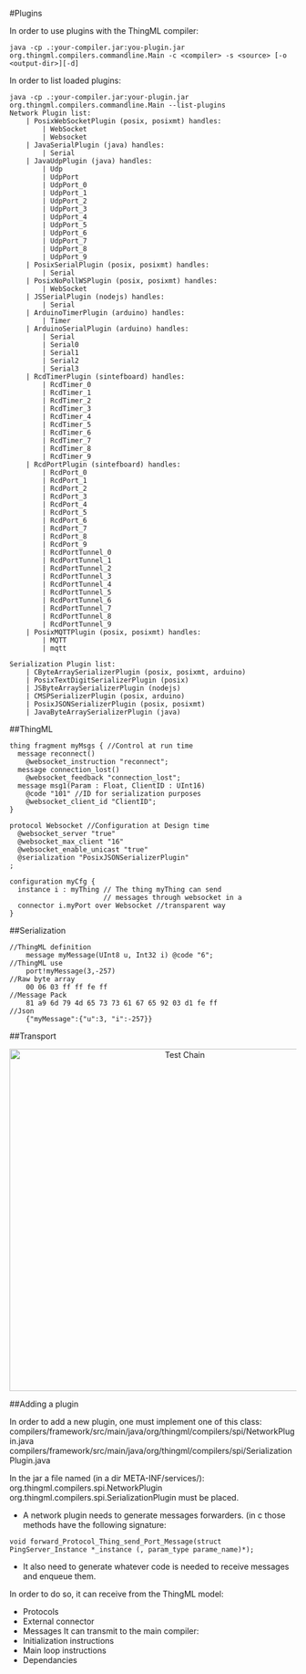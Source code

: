 #Plugins

In order to use plugins with the ThingML compiler:
```
java -cp .:your-compiler.jar:you-plugin.jar org.thingml.compilers.commandline.Main -c <compiler> -s <source> [-o <output-dir>][-d]
```
In order to list loaded plugins:
```
java -cp .:your-compiler.jar:your-plugin.jar org.thingml.compilers.commandline.Main --list-plugins
Network Plugin list: 
    | PosixWebSocketPlugin (posix, posixmt) handles:
        | WebSocket
        | Websocket
    | JavaSerialPlugin (java) handles:
        | Serial
    | JavaUdpPlugin (java) handles:
        | Udp
        | UdpPort
        | UdpPort_0
        | UdpPort_1
        | UdpPort_2
        | UdpPort_3
        | UdpPort_4
        | UdpPort_5
        | UdpPort_6
        | UdpPort_7
        | UdpPort_8
        | UdpPort_9
    | PosixSerialPlugin (posix, posixmt) handles:
        | Serial
    | PosixNoPollWSPlugin (posix, posixmt) handles:
        | WebSocket
    | JSSerialPlugin (nodejs) handles:
        | Serial
    | ArduinoTimerPlugin (arduino) handles:
        | Timer
    | ArduinoSerialPlugin (arduino) handles:
        | Serial
        | Serial0
        | Serial1
        | Serial2
        | Serial3
    | RcdTimerPlugin (sintefboard) handles:
        | RcdTimer_0
        | RcdTimer_1
        | RcdTimer_2
        | RcdTimer_3
        | RcdTimer_4
        | RcdTimer_5
        | RcdTimer_6
        | RcdTimer_7
        | RcdTimer_8
        | RcdTimer_9
    | RcdPortPlugin (sintefboard) handles:
        | RcdPort_0
        | RcdPort_1
        | RcdPort_2
        | RcdPort_3
        | RcdPort_4
        | RcdPort_5
        | RcdPort_6
        | RcdPort_7
        | RcdPort_8
        | RcdPort_9
        | RcdPortTunnel_0
        | RcdPortTunnel_1
        | RcdPortTunnel_2
        | RcdPortTunnel_3
        | RcdPortTunnel_4
        | RcdPortTunnel_5
        | RcdPortTunnel_6
        | RcdPortTunnel_7
        | RcdPortTunnel_8
        | RcdPortTunnel_9
    | PosixMQTTPlugin (posix, posixmt) handles:
        | MQTT
        | mqtt

Serialization Plugin list: 
    | CByteArraySerializerPlugin (posix, posixmt, arduino)
    | PosixTextDigitSerializerPlugin (posix)
    | JSByteArraySerializerPlugin (nodejs)
    | CMSPSerializerPlugin (posix, arduino)
    | PosixJSONSerializerPlugin (posix, posixmt)
    | JavaByteArraySerializerPlugin (java)

```

##ThingML

```
thing fragment myMsgs { //Control at run time
  message reconnect() 
    @websocket_instruction "reconnect";
  message connection_lost() 
    @websocket_feedback "connection_lost";
  message msg1(Param : Float, ClientID : UInt16) 
    @code "101" //ID for serialization purposes
    @websocket_client_id "ClientID"; 
}

protocol Websocket //Configuration at Design time
  @websocket_server "true"
  @websocket_max_client "16"
  @websocket_enable_unicast "true"
  @serialization "PosixJSONSerializerPlugin"
;

configuration myCfg {
  instance i : myThing // The thing myThing can send 
                       // messages through websocket in a
  connector i.myPort over Websocket //transparent way
}
```

##Serialization

```
//ThingML definition
	message myMessage(UInt8 u, Int32 i) @code "6";
//ThingML use
	port!myMessage(3,-257)
//Raw byte array
	00 06 03 ff ff fe ff
//Message Pack
	81 a9 6d 79 4d 65 73 73 61 67 65 92 03 d1 fe ff
//Json
	{"myMessage":{"u":3, "i":-257}}
```

##Transport

<p align="center"><img src="https://raw.githubusercontent.com/SINTEF-9012/ThingML/master/compilers/official-network-plugins/docs/ThingML_Network_plugins.png" alt="Test Chain" width="600"></p>

##Adding a plugin

In order to add a new plugin, one must implement one of this class:
compilers/framework/src/main/java/org/thingml/compilers/spi/NetworkPlugin.java
compilers/framework/src/main/java/org/thingml/compilers/spi/SerializationPlugin.java

In the jar a file named (in a dir META-INF/services/):
org.thingml.compilers.spi.NetworkPlugin
org.thingml.compilers.spi.SerializationPlugin
must be placed.

* A network plugin needs to generate messages forwarders. 
(in c those methods have the following signature:
```
void forward_Protocol_Thing_send_Port_Message(struct PingServer_Instance *_instance (, param_type parame_name)*);
```
* It also need to generate whatever code is needed to receive messages and enqueue them.

In order to do so, it can receive from the ThingML model:
* Protocols
* External connector
* Messages
It can transmit to the main compiler:
* Initialization instructions
* Main loop instructions
* Dependancies
